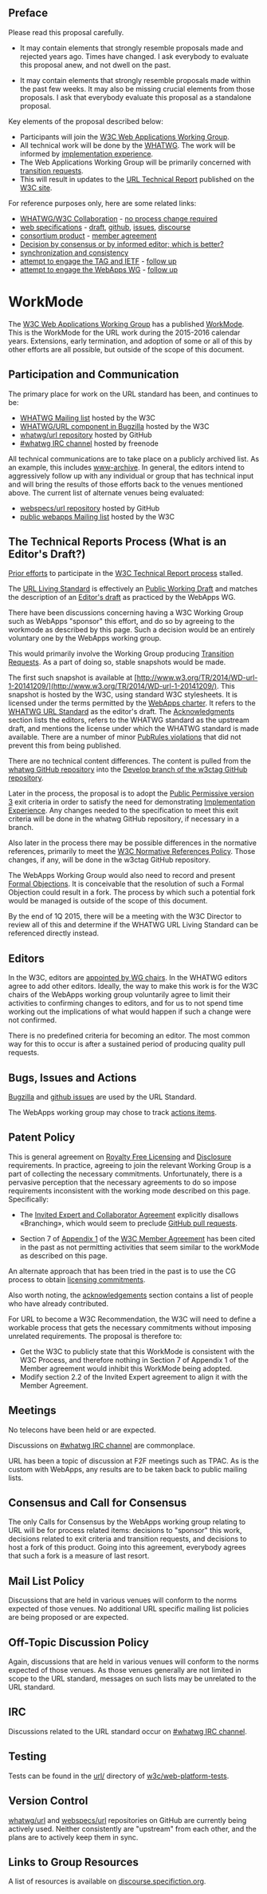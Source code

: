 Preface
---

Please read this proposal carefully.

  * It may contain elements that strongly resemble proposals made and rejected years ago.  Times have changed.  I ask everybody to evaluate this proposal anew, and not dwell on the past.

  * It may contain elements that strongly resemble proposals made within the past few weeks.  It may also be missing crucial elements from those proposals.  I ask that everybody evaluate this proposal as a standalone proposal.

Key elements of the proposal described below:

  * Participants will join the
    [W3C Web Applications Working Group](http://www.w3.org/2008/webapps/).
  * All technical work will be done by the
    [WHATWG](https://wiki.whatwg.org/wiki/FAQ#What_is_the_WHATWG.3F).
    The work will be informed by
    [implementation experience](http://www.w3.org/2014/Process-20140801/#implementation-experience).
  * The Web Applications Working Group will be primarily concerned with
    [transition requests](http://www.w3.org/2005/08/01-transitions.html#transreq).
  * This will result in updates to the
    [URL Technical Report](http://www.w3.org/TR/url/) published on the
    [W3C site](http://www.w3.org/TR/).

For reference purposes only, here are some related links:

  * [WHATWG/W3C Collaboration](http://intertwingly.net/blog/2014/11/20/WHATWG-W3C-Collaboration) - [no process change required](http://lists.w3.org/Archives/Public/public-w3process/2014Nov/0148.html)
  * [web specifications](http://lists.w3.org/Archives/Public/public-w3process/2014Nov/0177.html) - [draft](https://specs.webplatform.org/url/webspecs/develop/), [github](https://github.com/webspecs/url), [issues](https://github.com/webspecs/url/issues), [discourse](http://discourse.specifiction.org/t/about-the-url-category/691)
  * [consortium product](http://lists.w3.org/Archives/Public/www-archive/2014Nov/0056.html) - [member agreement](http://lists.w3.org/Archives/Public/public-w3process/2014Nov/0169.html)
  * [Decision by consensus or by informed editor; which is better?](http://www.w3.org/blog/2014/10/decision-by-consensus-or-by-informed-editor-which-is-better/)
  * [synchronization and consistency](http://lists.w3.org/Archives/Public/public-w3process/2014Dec/0004.html)
  * [attempt to engage the TAG and IETF](http://lists.w3.org/Archives/Public/public-whatwg-archive/2014Nov/0000.html) - [follow up](http://lists.w3.org/Archives/Public/www-tag/2014Nov/0051.html)
  * [attempt to engage the WebApps WG](http://lists.w3.org/Archives/Public/public-webapps/2014OctDec/0315.html) - [follow up](http://lists.w3.org/Archives/Public/public-webapps/2014OctDec/0429.html)

WorkMode
===

The [W3C Web Applications  Working Group](http://www.w3.org/2008/webapps/) has a published [WorkMode](http://www.w3.org/2008/webapps/wiki/WorkMode).  This is the WorkMode for the URL work during the 2015-2016 calendar years.  Extensions, early termination, and adoption of some or all of this by other efforts are all possible, but outside of the scope of this document.

Participation and Communication
---

The primary place for work on the URL standard has been, and continues to be:

  * [WHATWG Mailing list](http://lists.w3.org/Archives/Public/public-whatwg-archive/) hosted by the W3C
  * [WHATWG/URL component in Bugzilla](https://www.w3.org/Bugs/Public/buglist.cgi?component=URL&list_id=48297&product=WHATWG&resolution=---) hosted by the W3C
  * [whatwg/url repository](https://github.com/whatwg/url) hosted by GitHub
  * [#whatwg IRC channel](https://wiki.whatwg.org/wiki/IRC) hosted by freenode

All technical communications are to take place on a publicly archived list.  As an example, this includes [www-archive](http://lists.w3.org/Archives/Public/www-archive/).  In general, the editors intend to aggressively follow up with any individual or group that has technical input and will bring the results of those efforts back to the venues mentioned above.  The current list of alternate venues being evaluated:

  * [webspecs/url repository](https://github.com/webspecs/url) hosted by GitHub
  * [public webapps Mailing list](http://lists.w3.org/Archives/Public/public-webapps/) hosted by the W3C

The Technical Reports Process (What is an Editor's Draft?)
---

[Prior efforts](http://www.w3.org/TR/2012/WD-url-20120524/) to participate in the [W3C Technical Report process](http://www.w3.org/2014/Process-20140801/#Reports) stalled.

The [URL Living Standard](https://url.spec.whatwg.org/) is effectively an [Public Working Draft](http://www.w3.org/2014/Process-20140801/#revised-wd) and matches the description of an [Editor's draft](http://www.w3.org/2008/webapps/wiki/WorkMode#The_Technical_Reports_Process_.28What_is_an_Editor.27s_Draft.3F.29) as practiced by the WebApps WG.

There have been discussions concerning having a W3C Working Group such as
WebApps "sponsor" this effort, and do so by agreeing to the workmode as
described by this page.  Such a decision would be an entirely voluntary one by
the WebApps working group.

This would primarily involve the Working Group producing 
[Transition Requests](http://www.w3.org/2005/08/01-transitions.html#transreq).
As a part of doing so,  stable snapshots would be made.

The first such snapshot is available at [http://www.w3.org/TR/2014/WD-url-1-20141209/](http://www.w3.org/TR/2014/WD-url-1-20141209/).  This snapshot is hosted by the W3C, using standard W3C stylesheets.  It is licensed under the terms permitted by the [WebApps charter](http://www.w3.org/2014/06/webapps-charter.html#deliverables).  It refers to the [WHATWG URL Standard](https://url.spec.whatwg.org/) as the editor's draft.  The [Acknowledgments](http://www.w3.org/TR/2014/WD-url-1-20141209/#acknowledgments) section lists the editors, refers to the WHATWG standard as the upstream draft, and mentions the license under which the WHATWG standard is made available.  There are a number of minor [PubRules violations](http://lists.w3.org/Archives/Public/public-webapps/2014OctDec/0547.html) that did not prevent this from being published.

There are no technical content differences.  The content is pulled from the [whatwg GitHub repository](https://github.com/whatwg/url) into the [Develop branch of the w3ctag GitHub repository](https://github.com/w3ctag/url/tree/develop).

Later in the process, the proposal is to adopt the [Public Permissive version 3](http://dev.w3.org/html5/decision-policy/public-permissive-exit-criteria.html) exit criteria in order to satisfy the need for demonstrating [Implementation Experience](http://www.w3.org/2014/Process-20140801/#implementation-experience).  Any changes needed to the specification to meet this exit criteria will be done in the whatwg GitHub repository, if necessary in a branch.

Also later in the process there may be possible differences in the normative references, primarily to meet the [W3C Normative References Policy](http://www.w3.org/2013/09/normative-references).  Those changes, if any, will be done in the w3ctag GitHub repository.

The WebApps Working Group would also need to record and present [Formal Objections](http://www.w3.org/2014/Process-20140801/#FormalObjection).  It is conceivable that the resolution of such a Formal Objection could result in a fork.  The process by which such a potential fork would be managed is outside of the scope of this document.

By the end of 1Q 2015, there will be a meeting with the W3C Director to review
all of this and determine if the WHATWG URL Living Standard can be referenced
directly instead.

Editors
---

In the W3C, editors are [appointed by WG chairs](http://www.w3.org/2014/Process-20140801/#general-requirements).  In the WHATWG editors agree to add other editors.  Ideally, the way to make this work is for the W3C chairs of the WebApps working group voluntarily agree to limit their activities to confirming changes to editors, and for us to not spend time working out the implications of what would happen if such a change were not confirmed.

There is no predefined criteria for becoming an editor.  The most common way for this to occur is after a sustained period of producing quality pull requests.

Bugs, Issues and Actions
---

[Bugzilla](https://www.w3.org/Bugs/Public/buglist.cgi?component=URL&list_id=48297&product=WHATWG&resolution=---) and [github issues](https://github.com/webspecs/url/issues) are used by the URL Standard.

The WebApps working group may chose to track [actions items](http://www.w3.org/2008/webapps/track/).

Patent Policy
---

This is general agreement on [Royalty Free Licensing](http://www.w3.org/Consortium/Patent-Policy-20040205/#sec-Requirements) and [Disclosure](http://www.w3.org/Consortium/Patent-Policy-20040205/#sec-disclosure-requirements) requirements.  In practice, agreeing to join the relevant Working Group is a part of collecting the necessary commitments.  Unfortunately, there is a pervasive perception that the necessary agreements to do so impose requirements inconsistent with the working mode described on this page.  Specifically:

  * The [Invited Expert and Collaborator Agreement](http://www.w3.org/Consortium/Legal/2014/08-invited-expert.html) explicitly disallows «Branching», which would seem to preclude [GitHub pull requests](https://help.github.com/articles/using-pull-requests/).

  * Section 7 of
    [Appendix 1](http://www.w3.org/Consortium/Agreement/Appendix1-2013.html)
    of the [W3C Member Agreement](http://www.w3.org/2009/12/Member-Agreement)
    has been cited in the past as not permitting activities that seem similar to
    the workMode as described on this page.

An alternate approach that has been tried in the past is to use the CG process to obtain [licensing commitments](http://www.w3.org/community/whatwg/spec/82/commitments).

Also worth noting, the [acknowledgements](https://url.spec.whatwg.org/#acknowledgments) section contains a list of people who have already contributed.

For URL to become a W3C Recommendation, the W3C will need to define a workable
process that gets the necessary commitments without imposing unrelated
requirements.  The proposal is therefore to:

  * Get the W3C to publicly state that this WorkMode is consistent with the
    W3C Process, and therefore nothing in Section 7 of Appendix 1 of the
    Member agreement would inhibit this WorkMode being adopted.
  * Modify section 2.2 of the Invited Expert agreement to align it with the
    Member Agreement.

Meetings
---

No telecons have been held or are expected.

Discussions on [#whatwg IRC channel](https://wiki.whatwg.org/wiki/IRC) are commonplace.

URL has been a topic of discussion at F2F meetings such as TPAC.  As is the custom with WebApps, any results are to be taken back to public mailing lists.

Consensus and Call for Consensus
---

The only Calls for Consensus by the WebApps working group relating to URL will
be for process related items: decisions to "sponsor" this work, decisions
related to exit criteria and transition requests, and decisions to host a fork
of this product.  Going into this agreement, everybody agrees that such a fork
is a measure of last resort.

Mail List Policy
---

Discussions that are held in various venues will conform to the norms expected of those venues.  No additional URL specific mailing list policies are being proposed or are expected.

Off-Topic Discussion Policy
---

Again, discussions that are held in various venues will conform to the norms expected of those venues.  As those venues generally are not limited in scope to the URL standard, messages on such lists may be unrelated to the URL standard.

IRC
---

Discussions related to the URL standard occur on [#whatwg IRC channel](https://wiki.whatwg.org/wiki/IRC).

Testing
---

Tests can be found in the [url/](https://github.com/w3c/web-platform-tests/tree/master/url) directory of [w3c/web-platform-tests](https://github.com/w3c/web-platform-tests).

Version Control
---

[whatwg/url](https://github.com/whatwg/url) and [webspecs/url](https://github.com/webspecs/url) repositories on GitHub are currently being actively used.  Neither consistently are "upstream" from each other, and the plans are to actively keep them in sync.

Links to Group Resources
---

A list of resources is available on [discourse.specifiction.org](http://discourse.specifiction.org/t/about-the-url-category/691).
